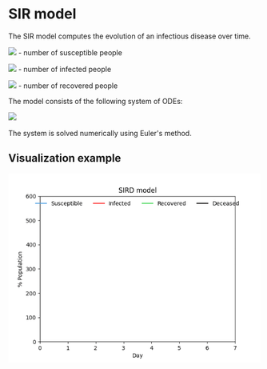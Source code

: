 # SIR model

The SIR model computes the evolution of an infectious disease over time.

![](https://render.githubusercontent.com/render/math?math=S(t)) - number of susceptible people

![](https://render.githubusercontent.com/render/math?math=I(t)) - number of infected people

![](https://render.githubusercontent.com/render/math?math=S(t)) - number of recovered people

The model consists of the following system of ODEs:

![](https://wikimedia.org/api/rest_v1/media/math/render/svg/1211c5146940bacb8a0df97780330a2599eb4625)

The system is solved numerically using Euler's method.

## Visualization example

![](anim.gif)
